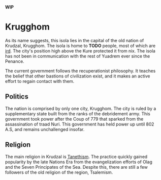 **WIP**

# Krugghom
As its name suggests, this isola lies in the capital of the old nation of Krudzal, Krugghom.
The isola is home to **TODO** people, most of which are [ird](../../kins/hume.md#ird-culture).
The city's position high above the Kure protected it from nix<!-- [nix](TODO) -->.
The isola has not been in communication with the rest of Yuadrem ever since the Penance.

The current government follows the recuperationist philosophy.
It teaches the belief that other bastions of civilization exist, and it makes an active effort to regain contact with them.

## Politics
The nation is comprised by only one city, Krugghom.
The city is ruled by a supplementary state<!-- [supplementary state](TODO) --> built from the ranks of the debridement army<!-- [debridement army](TODO) -->.
This government took power after the Coup of 779<!-- [Coup of 779](TODO) --> that sparked from the assassination of traad Nuri<!-- [Nuri](TODO) -->.
This government has held power up until 802 A.S, and remains unchallenged insofar.

<!-- In the year 779 AS, the last [traad](../../../nations/krudzal/hierarchy), [Nuri](TODO), was assassinated by a lieutenant of the [militia](TODO), [Sulrech Witherslayer](TODO).
This led to a short-lived civil war, out of which a [supplementary state](TODO) rose from the [debridement army](TODO).
Due to a lack of political stability, this government has held power for about 2 decades. -->

## Religion
The main religion in Krudzal is [Tanethism](../../religions/tanethism).
The practice quickly gained popularity by the late Nations Era<!-- [Nations Era](TODO) --> from the evangelization efforts of Olag<!-- [Olag](TODO) --> and the Seven Principates of the Sea<!-- [Seven Principates of the Sea](TODO) -->.
Despite this, there are still a few followers of the old religion of the region, Tsalemism<!-- [Tsalemism](TODO) -->.
